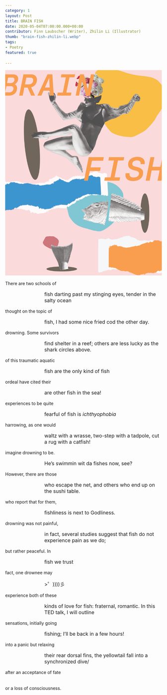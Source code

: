 ```yaml
---
category: 1
layout: Post
title: BRAIN FISH
date: 2020-05-04T07:00:00.000+00:00
contributor: Finn Laubscher (Writer), Zhilin Li (Illustrator)
thumb: "brain-fish-zhilin-li.webp"
tags:
- Poetry
featured: true

---
```

![A monochromatic woman is suspended in the air. A bouquet of flowers replaces her brain. A fish is sliced intro three pieces.](/uploads/brain-fish-zhilin-li.png)

There are two schools of

<p style="text-align:left; font-size:1rem; margin-left:25%">fish darting past my stinging eyes, tender in the salty ocean</p>

thought on the topic of

<p style="text-align:left; font-size:1rem; margin-left:25%">fish, I had some nice fried cod the other day.</p>

drowning. Some survivors

<p style="text-align:left; font-size:1rem; margin-left:25%">find shelter in a reef; others are less lucky as the shark circles above.</p>

of this traumatic aquatic

<p style="text-align:left; font-size:1rem; margin-left:25%">fish are the only kind of fish</p>

ordeal have cited their

<p style="text-align:left; font-size:1rem; margin-left:25%">are other fish in the sea!</p>

experiences to be quite

<p style="text-align:left; font-size:1rem; margin-left:25%">fearful of fish is <i>ichthyophobia</i></p>

harrowing, as one would

<p style="text-align:left; font-size:1rem; margin-left:25%">waltz with a wrasse, two-step with a tadpole, cut a rug with a catfish!</p>

imagine drowning to be.

<p style="text-align:left; font-size:1rem; margin-left:25%">He’s swimmin wit da fishes now, see?</p>

However, there are those

<p style="text-align:left; font-size:1rem; margin-left:25%">who escape the net, and others who end up on the sushi table.</p>

who report that for them,

<p style="text-align:left; font-size:1rem; margin-left:25%">fishliness is next to Godliness.</p>

drowning was not painful,

<p style="text-align:left; font-size:1rem; margin-left:25%">in fact, several studies suggest that fish do not experience pain as we do;</p>

but rather peaceful. In

<p style="text-align:left; font-size:1rem; margin-left:25%">fish we trust</p>

fact, one drownee may

<p style="text-align:left; font-size:1rem; margin-left:25%">>゜))))彡</p>

experience both of these

<p style="text-align:left; font-size:1rem; margin-left:25%">kinds of love for fish: fraternal, romantic. In this TED talk, I will outline</p>

sensations, initially going

<p style="text-align:left; font-size:1rem; margin-left:25%">fishing; I’ll be back in a few hours!</p>

into a panic but relaxing

<p style="text-align:left; font-size:1rem; margin-left:25%">their rear dorsal fins, the yellowtail fall into a synchronized dive/</p>

after an acceptance of fate
<br><br><br>
or a loss of consciousness.
